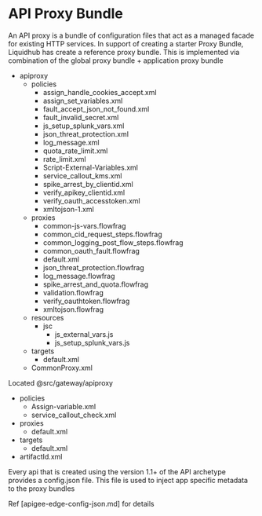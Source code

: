# API Proxy  Bundle 


An API proxy is a bundle of configuration files that act as a managed facade for existing HTTP services. In 
support of creating a starter Proxy Bundle, Liquidhub has create a reference proxy bundle.  This is implemented via combination of 
the global proxy bundle + application proxy bundle 

- apiproxy
    - policies
        - assign_handle_cookies_accept.xml
        - assign_set_variables.xml
        - fault_accept_json_not_found.xml
        - fault_invalid_secret.xml
        - js_setup_splunk_vars.xml
        - json_threat_protection.xml
        - log_message.xml
        - quota_rate_limit.xml
        - rate_limit.xml
        - Script-External-Variables.xml
        - service_callout_kms.xml
        - spike_arrest_by_clientid.xml
        - verify_apikey_clientid.xml
        - verify_oauth_accesstoken.xml
        - xmltojson-1.xml
    - proxies
        - common-js-vars.flowfrag
        - common_cid_request_steps.flowfrag
        - common_logging_post_flow_steps.flowfrag
        - common_oauth_fault.flowfrag
        - default.xml
        - json_threat_protection.flowfrag
        - log_message.flowfrag
        - spike_arrest_and_quota.flowfrag
        - validation.flowfrag
        - verify_oauthtoken.flowfrag
        - xmltojson.flowfrag
    - resources
        - jsc
            - js_external_vars.js
            - js_setup_splunk_vars.js
    - targets
        - default.xml
    - CommonProxy.xml
   

Located @src/gateway/apiproxy

- policies
    - Assign-variable.xml
    - service_callout_check.xml
- proxies
    - default.xml
- targets
    - default.xml 
- artifactId.xml


Every api that is created using the version 1.1+ of the API archetype provides a config.json file. This file is used to 
inject app specific metadata to the proxy bundles 

Ref [apigee-edge-config-json.md] for details